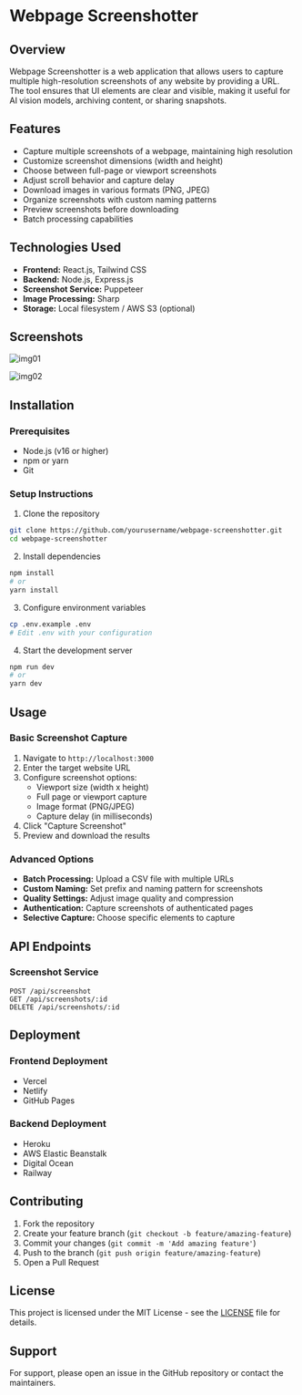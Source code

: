 # Webpage Screenshotter

## Overview
Webpage Screenshotter is a web application that allows users to capture multiple high-resolution screenshots of any website by providing a URL. The tool ensures that UI elements are clear and visible, making it useful for AI vision models, archiving content, or sharing snapshots.

## Features
- Capture multiple screenshots of a webpage, maintaining high resolution
- Customize screenshot dimensions (width and height)
- Choose between full-page or viewport screenshots
- Adjust scroll behavior and capture delay
- Download images in various formats (PNG, JPEG)
- Organize screenshots with custom naming patterns
- Preview screenshots before downloading
- Batch processing capabilities

## Technologies Used
- **Frontend:** React.js, Tailwind CSS
- **Backend:** Node.js, Express.js
- **Screenshot Service:** Puppeteer
- **Image Processing:** Sharp
- **Storage:** Local filesystem / AWS S3 (optional)

## Screenshots

![img01](https://github.com/user-attachments/assets/12028adc-c549-4f45-b6ca-b946b5123a0b)

![img02](https://github.com/user-attachments/assets/71d4c292-402a-4a30-bc5c-c2b32a3f1fc2)



## Installation

### Prerequisites
- Node.js (v16 or higher)
- npm or yarn
- Git

### Setup Instructions

1. Clone the repository
```bash
git clone https://github.com/yourusername/webpage-screenshotter.git
cd webpage-screenshotter
```

2. Install dependencies
```bash
npm install
# or
yarn install
```

3. Configure environment variables
```bash
cp .env.example .env
# Edit .env with your configuration
```

4. Start the development server
```bash
npm run dev
# or
yarn dev
```

## Usage

### Basic Screenshot Capture
1. Navigate to `http://localhost:3000`
2. Enter the target website URL
3. Configure screenshot options:
   - Viewport size (width x height)
   - Full page or viewport capture
   - Image format (PNG/JPEG)
   - Capture delay (in milliseconds)
4. Click "Capture Screenshot"
5. Preview and download the results

### Advanced Options
- **Batch Processing:** Upload a CSV file with multiple URLs
- **Custom Naming:** Set prefix and naming pattern for screenshots
- **Quality Settings:** Adjust image quality and compression
- **Authentication:** Capture screenshots of authenticated pages
- **Selective Capture:** Choose specific elements to capture

## API Endpoints

### Screenshot Service
```
POST /api/screenshot
GET /api/screenshots/:id
DELETE /api/screenshots/:id
```

## Deployment

### Frontend Deployment
- Vercel
- Netlify
- GitHub Pages

### Backend Deployment
- Heroku
- AWS Elastic Beanstalk
- Digital Ocean
- Railway

## Contributing
1. Fork the repository
2. Create your feature branch (`git checkout -b feature/amazing-feature`)
3. Commit your changes (`git commit -m 'Add amazing feature'`)
4. Push to the branch (`git push origin feature/amazing-feature`)
5. Open a Pull Request

## License
This project is licensed under the MIT License - see the [LICENSE](LICENSE) file for details.

## Support
For support, please open an issue in the GitHub repository or contact the maintainers.
